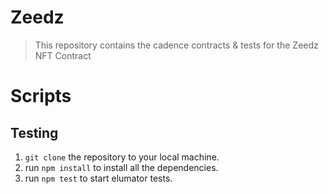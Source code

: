 # Zeedz

> This repository contains the cadence contracts & tests for the Zeedz NFT Contract

# Scripts

## Testing

1. `git clone` the repository to your local machine.
2. run `npm install` to install all the dependencies.
3. run `npm test` to start elumator tests.